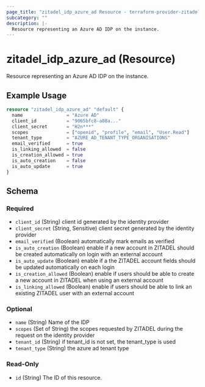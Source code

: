 ```yaml
---
page_title: "zitadel_idp_azure_ad Resource - terraform-provider-zitadel"
subcategory: ""
description: |-
  Resource representing an Azure AD IDP on the instance.
---
```


# zitadel_idp_azure_ad (Resource)

Resource representing an Azure AD IDP on the instance.

## Example Usage

```terraform
resource "zitadel_idp_azure_ad" "default" {
  name                = "Azure AD"
  client_id           = "9065bfc8-a08a..."
  client_secret       = "H2n***"
  scopes              = ["openid", "profile", "email", "User.Read"]
  tenant_type         = "AZURE_AD_TENANT_TYPE_ORGANISATIONS"
  email_verified      = true
  is_linking_allowed  = false
  is_creation_allowed = true
  is_auto_creation    = false
  is_auto_update      = true
}
```

<!-- schema generated by tfplugindocs -->
## Schema

### Required

- `client_id` (String) client id generated by the identity provider
- `client_secret` (String, Sensitive) client secret generated by the identity provider
- `email_verified` (Boolean) automatically mark emails as verified
- `is_auto_creation` (Boolean) enable if a new account in ZITADEL should be created automatically on login with an external account
- `is_auto_update` (Boolean) enable if a the ZITADEL account fields should be updated automatically on each login
- `is_creation_allowed` (Boolean) enable if users should be able to create a new account in ZITADEL when using an external account
- `is_linking_allowed` (Boolean) enable if users should be able to link an existing ZITADEL user with an external account

### Optional

- `name` (String) Name of the IDP
- `scopes` (Set of String) the scopes requested by ZITADEL during the request on the identity provider
- `tenant_id` (String) if tenant_id is not set, the tenant_type is used
- `tenant_type` (String) the azure ad tenant type

### Read-Only

- `id` (String) The ID of this resource.
